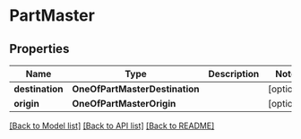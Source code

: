 # PartMaster

## Properties
Name | Type | Description | Notes
------------ | ------------- | ------------- | -------------
**destination** | **OneOfPartMasterDestination** |  | [optional] 
**origin** | **OneOfPartMasterOrigin** |  | [optional] 

[[Back to Model list]](../README.md#documentation-for-models) [[Back to API list]](../README.md#documentation-for-api-endpoints) [[Back to README]](../README.md)

